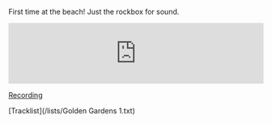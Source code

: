 First time at the beach!  Just the rockbox for sound.

<iframe width="100%" height="120" src="https://www.mixcloud.com/widget/iframe/?hide_cover=1&hide_artwork=1&feed=%2Fpeter-henry5%2Fgolden-gardens-1%2F" frameborder="0" ></iframe>

[Recording](https://www.dropbox.com/s/t5cwny0f9psqs00/Golden%20Gardens%201.mp3?dl=0)

[Tracklist](/lists/Golden Gardens 1.txt)
